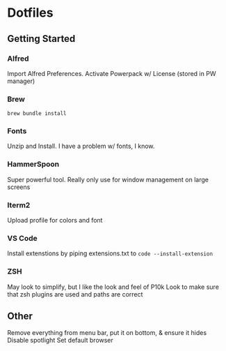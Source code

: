 # Dotfiles

## Getting Started

### Alfred

Import Alfred Preferences. Activate Powerpack w/ License (stored in PW manager)

### Brew

`brew bundle install`

### Fonts

Unzip and Install. I have a problem w/ fonts, I know.

### HammerSpoon

Super powerful tool. Really only use for window management on large screens

### Iterm2

Upload profile for colors and font

### VS Code

Install extenstions by piping extensions.txt to `code --install-extension`

### ZSH

May look to simplify, but I like the look and feel of P10k
Look to make sure that zsh plugins are used and paths are correct

## Other

Remove everything from menu bar, put it on bottom, & ensure it hides
Disable spotlight
Set default browser
